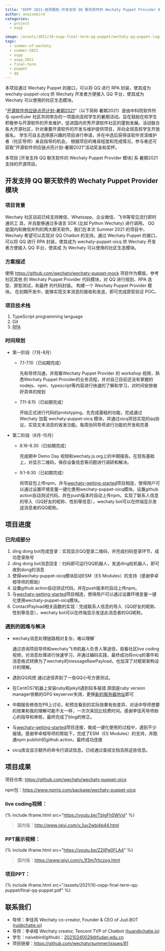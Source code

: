 ```yaml
---
title: "OSPP 2021-结项报告-开发支持 QQ 聊天软件的 Wechaty Puppet Provider 模块"
author: anaivebird
categories:
  - project
  - ospp

image: /assets/2021/10-ospp-final-term-qq-puppet/wechaty-qq-puppet-logo.webp
tags:
  - summer-of-wechaty
  - summer-2021
  - ospp
  - ospp-2021
  - final-term
  - puppet
  - qq
---
```


本项目通过 Wechaty Puppet 的接口，可以将 QQ 进行 RPA 封装，使其成为 wechaty-puppet-oicq 供 Wechaty 开发者方便接入 QQ 平台，使其成为 Wechaty 可以使用的社区生态模块。

“[开源软件供应链点亮计划-暑期2021](https://summer.iscas.ac.cn)”（以下简称 暑期2021）是由中科院软件所与 openEuler 社区共同举办的一项面向高校学生的暑期活动。旨在鼓励在校学生积极参与开源软件的开发维护，促进国内优秀开源软件社区的蓬勃发展。活动联合各大开源社区，针对重要开源软件的开发与维护提供项目，并向全球高校学生开放报名。 学生可自主选择感兴趣的项目进行申请，并在中选后获得该软件资深维护者（社区导师）亲自指导的机会。 根据项目的难易程度和完成情况，参与者还可获取“开源软件供应链点亮计划-暑期2021”活动奖金和奖杯。

本项目 [开发支持 QQ 聊天软件的 Wechaty Puppet Provider 模块] 系 暑期2021 支持的开源项目。

## 开发支持 QQ 聊天软件的 Wechaty Puppet Provider 模块

### 项目背景

Wechaty 社区目前已经支持微信、Whatsapp、企业微信、飞书等常见流行即时通讯工
具，并且能够通过多语言 SDK (比如 Python Wechaty) 进行调用。
QQ 是国内和微信并列的两大聊天软件。我们在本次 Summer 2021 的项目中，Wechaty
希望可以实现对 QQ Chatbot 的支持。通过 Wechaty Puppet 的接口，可以将 QQ 进行 RPA 封装，使其成为 wechaty-puppet-oicq 供 Wechaty 开发者方便接入 QQ 平台，使其成
为 Wechaty 可以使用的社区生态模块。

### 方案描述

使用 <https://github.com/wechaty/wechaty-puppet-mock> 项目作为模版，参考社区其他
的 Wechaty Puppet Provider 代码模块，对 QQ 进行规划、RPA 选型、原型测试，和最终
的代码封装。
构建一个 Wechaty Puppet Provider 模块。 在初期开发中，能够实现文本消息的接收和发送，即可完成原型验证 POC。

### 项目技术栈

1. TypeScript programming language
2. Git
3. [RPA](https://wechaty.js.org/docs/explainations//rpa)

### 时间规划

- 第一阶段（7月-8月）
  - 7.1-7.10（已如期完成）

    先和导师沟通，并观看Wechaty Puppet Provider 的 workshop 视频，熟悉Wechaty Puppet Provider的业务流程，并对自己目前还没有掌握的nodejs、npm、typescript等内容进行快速的了解和学习，对时间安排做好具体的规划

  - 7.11-8.15（已如期完成）

    开始正式进行代码的prototyping，先完成基础的功能，完成通过 Wechaty 加载 wechaty-puppet-oicq 模块，并通过oicq项目实现的qq协议，实现文本消息的收发功能。每周协同导师进行功能的开发和完善

- 第二阶段（8月-10月）
  - 8.16-8.30（已如期完成）

    完成期中 Demo Day 视频和wechaty.js.org上的中期报告。在现有基础上，对显示二维码，保存设备信息等问题进行调研和解决。

  - 9.1-9.30（已如期完成）

    将项目包上传npm，并与[wechaty-getting-started](https://github.com/wechaty/wechaty-getting-started)项目相连，使得用户可以通过设置环境变量一键化使用wechaty-puppet-oicq模块。设置github action自动测试代码，并在push版本时自动上传npm。实现了联系人信息的导入（QQ好友的昵称、性别等信息），wechaty bot可以在终端显示发送消息者的QQ昵称。

## 项目进度

### 已完成部分

1. ding dong bot完成登录：实现显示QQ登录二维码，并完成扫码登录环节，成功登录账号
2. ding dong bot消息回复：扫码即可运行QQ机器人，发送ding给机器人，即可收到dong的消息
3. 使得wechaty-puppet-oicq模块启动ESM（ES Modules）的支持（感谢李卓桓导师的帮助）
4. 设置github action自动测试代码，并在push版本时自动上传npm。
5. 与[wechaty-getting-started](https://github.com/wechaty/wechaty-getting-started)项目相连，使得用户可以通过设置环境变量一键化使用wechaty-puppet-oicq模块。
6. ContactPayload相关函数的实现：完成联系人信息的导入（QQ好友的昵称、性别等信息），wechaty bot可以在终端显示发送此消息者的QQ昵称。

### 遇到的困难与解决

- wechaty消息处理链路相对复杂，难以理解`

    通过咨询项目导师和wechaty飞书机器人负责人等途径，观看社区live coding视频，对消息处理进行快速学习，并通过编码实践，最终成功将oicq的事件和消息格式转换为了wechaty的messageRawPayload，也加深了对框架架构设计的理解。

- 遇到QQ风控
    通过途径弄到了一些QQ小号方便测试。

- 在CentOS7机器上安装ruby和jekyll遇到较多报错
    原因是ruby version manager依赖的GPG keyserver失效，更换[新的服务器地址](https://github.com/rvm/rvm/issues/5096)即可

- 中期报告修改在PR上讨论，和预览看到的实际效果有些差异，对话中导师想要的效果和我的理解可能不太一样，一次次来回比较费时间。感谢李佳芮导师耐心的指导和审核，最终完成了blog的修正。

- 与[wechaty-getting-started](https://github.com/wechaty/wechaty-getting-started)项目连接，做成一键化使用的过程中，遇到不少报错。感谢李卓桓导师的帮助下，完成了ESM（ES Modules）的支持，并跑通npm publish的github action，最终成功连接

- oicq库会显示额外的命令行调试信息。已经通过查阅文档去除这些信息。

## 项目成果

项目仓库: <https://github.com/wechaty/wechaty-puppet-oicq>

npm包：<https://www.npmjs.com/package/wechaty-puppet-oicq>

### live coding视频：

{% include iframe.html src="https://youtu.be/TbIgFhSWVxI" %}

> 国内版：<http://www.iqiyi.com/v_1uv2wbi4p44.html>

### PPT展示视频：

{% include iframe.html src="https://youtu.be/Z2IIPe0FLA4" %}

> 国内版：<https://www.iqiyi.com/v_1f3m7rhczog.html>

### 项目PPT：

{% include iframe.html src="/assets/2021/10-ospp-final-term-qq-puppet/final-qq-puppet.pdf" %}

## 联系我们

- 导师：李佳芮 Wechaty co-creator, Founder & CEO of Juzi.BOT (rui@chatie.io)
- 导师：李卓桓 Wechaty creator, Tencent TVP of Chatbot (huan@chatie.io)
- 学生：naivebird(github)：20210240029@fudan.edu.cn
- 项目链接：<https://github.com/wechaty/summer/issues/81>

